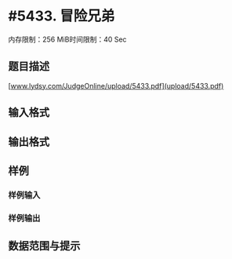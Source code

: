 # #5433. 冒险兄弟

内存限制：256 MiB时间限制：40 Sec

## 题目描述

[www.lydsy.com/JudgeOnline/upload/5433.pdf](upload/5433.pdf)

## 输入格式

## 输出格式

## 样例

### 样例输入

### 样例输出

## 数据范围与提示
